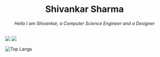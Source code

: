 <h1 align="center">
  Shivankar Sharma
 </h1>
<h6 align="center">
Hello I am Shivankar, a Computer Science Engineer and a Designer
</h6>

![](JavaScript) ![](https://komarev.com/ghpvc/?username=shiv4nk4r&color=blue)

![Top Langs](https://github-readme-stats.vercel.app/api/top-langs/?username=shiv4nk4r)

